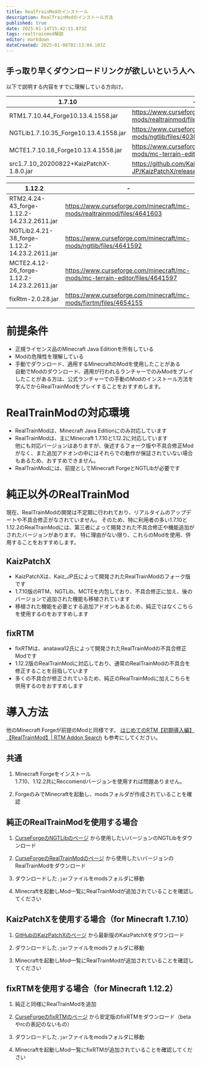 ```yaml
---
title: RealTrainModのインストール
description: RealTrainModのインストール方法
published: true
date: 2025-01-14T15:42:11.873Z
tags: realtrainmod解説
editor: markdown
dateCreated: 2025-01-08T02:13:04.103Z
---
```


## 手っ取り早くダウンロードリンクが欲しいという人へ

以下で説明する内容をすでに理解している方向け。

| 1.7.10 | - |
| --- | --- |
| RTM1.7.10.44_Forge10.13.4.1558.jar | <a href="https://www.curseforge.com/minecraft/mc-mods/realtrainmod/files/4030455" target="_blank">https://www.curseforge.com/minecraft/mc-mods/realtrainmod/files/4030455</a> |
| NGTLib1.7.10.35_Forge10.13.4.1558.jar | <a href="https://www.curseforge.com/minecraft/mc-mods/ngtlib/files/4030452" target="_blank">https://www.curseforge.com/minecraft/mc-mods/ngtlib/files/4030452</a> |
| MCTE1.7.10.18_Forge10.13.4.1558.jar | <a href="https://www.curseforge.com/minecraft/mc-mods/mc-terrain-editor/files/4030456" target="_blank">https://www.curseforge.com/minecraft/mc-mods/mc-terrain-editor/files/4030456</a> |
| src1.7.10_20200822+KaizPatchX-1.8.0.jar | <a href="https://github.com/Kai-Z-JP/KaizPatchX/releases/tag/v1.8.0" target="_blank">https://github.com/Kai-Z-JP/KaizPatchX/releases/tag/v1.8.0</a> |


| 1.12.2 | - |
| --- | --- |
| RTM2.4.24-43_forge-1.12.2-14.23.2.2611.jar | <a href="https://www.curseforge.com/minecraft/mc-mods/realtrainmod/files/4641603" target="_blank">https://www.curseforge.com/minecraft/mc-mods/realtrainmod/files/4641603</a> |
| NGTLib2.4.21-38_forge-1.12.2-14.23.2.2611.jar | <a href="https://www.curseforge.com/minecraft/mc-mods/ngtlib/files/4641592" target="_blank">https://www.curseforge.com/minecraft/mc-mods/ngtlib/files/4641592</a> |
| MCTE2.4.12-26_forge-1.12.2-14.23.2.2611.jar | <a href="https://www.curseforge.com/minecraft/mc-mods/mc-terrain-editor/files/4641597" target="_blank">https://www.curseforge.com/minecraft/mc-mods/mc-terrain-editor/files/4641597</a> |
| fixRtm-2.0.28.jar | <a href="https://www.curseforge.com/minecraft/mc-mods/fixrtm/files/4654155" target="_blank">https://www.curseforge.com/minecraft/mc-mods/fixrtm/files/4654155</a> |


# 前提条件
* 正規ライセンス品のMinecraft Java Editionを所有している
* Modの危険性を理解している
* 手動でダウンロード、適用するMinecraftのModを使用したことがある  
  自動でModのダウンロード、適用が行われるランチャーでのみModをプレイしたことがある方は、公式ランチャーでの手動のModのインストール方法を学んでからRealTrainModをプレイすることをおすすめします。

# RealTrainModの対応環境

* RealTrainModは、Minecraft Java Editionにのみ対応しています
* RealTrainModは、主にMinecraft 1.7.10と1.12.2に対応しています  
他にも対応バージョンはありますが、後述するフォーク版や不具合修正Modがなく、また追加アドオンの中にはそれらでの動作が保証されていない場合もあるため、おすすめできません。
* RealTrainModには、前提としてMinecraft ForgeとNGTLibが必要です

# 純正以外のRealTrainMod
現在、RealTrainModの開発は不定期に行われており、リアルタイムのアップデートや不具合修正がなされていません。
そのため、特に利用者の多い1.7.10と1.12.2のRealTrainModには、第三者によって開発された不具合修正や機能追加がされたバージョンがあります。
特に理由がない限り、これらのModを使用、併用することをおすすめします。

## KaizPatchX

* KaizPatchXは、Kaiz_JP氏によって開発されたRealTrainModのフォーク版です
* 1.7.10版のRTM、NGTLib、MCTEを内包しており、不具合修正に加え、後のバージョンで追加された機能も移植されています
* 移植された機能を必要とする追加アドオンもあるため、純正ではなくこちらを使用するのをおすすめします

## fixRTM

* fixRTMは、anatawa12氏によって開発されたRealTrainModの不具合修正Modです
* 1.12.2版のRealTrainModに対応しており、通常のRealTrainModの不具合を修正することを目指しています
* 多くの不具合が修正されているため、純正のRealTrainModに加えこちらを併用するのをおすすめします

# 導入方法

他のMinecraft Forgeが前提のModと同様です。
<a href="https://rtmaddon-search.com/how_to_rtm/" target="_blank">はじめてのRTM【初期導入編】 【RealTrainMod】| RTM Addon Search</a> も参考にしてください。

## 共通

1.  Minecraft Forgeをインストール  
    1.7.10、1.12.2共にReccomendバージョンを使用すれば問題ありません。

2.  ForgeのみでMinecraftを起動し、modsフォルダが作成されていることを確認

## 純正のRealTrainModを使用する場合

1. <a href="https://www.curseforge.com/minecraft/mc-mods/ngtlib" target="_blank">CurseForgeのNGTLibのページ</a> から使用したいバージョンのNGTLibをダウンロード

2. <a href="https://www.curseforge.com/minecraft/mc-mods/realtrainmod" target="_blank">CurseForgeのRealTrainModのページ</a> から使用したいバージョンのRealTrainModをダウンロード

3. ダウンロードした`.jar`ファイルをmodsフォルダに移動

4. Minecraftを起動しMod一覧にRealTrainModが追加されていることを確認してください

## KaizPatchXを使用する場合（for Minecraft 1.7.10）

1. <a href="https://github.com/Kai-Z-JP/KaizPatchX" target="_blank">GitHubのKaizPatchXのページ</a> から最新版のKaizPatchXをダウンロード

2. ダウンロードした`.jar`ファイルをmodsフォルダに移動

3. Minecraftを起動しMod一覧にRealTrainModが追加されていることを確認してください

## fixRTMを使用する場合（for Minecraft 1.12.2）

1. 純正と同様にRealTrainModを追加

2. <a href="https://www.curseforge.com/minecraft/mc-mods/fixrtm" target="_blank">CurseForgeのfixRTMのページ</a> から安定版のfixRTMをダウンロード（betaやrcの表記のないもの）

3. ダウンロードした`.jar`ファイルをmodsフォルダに移動

4. Minecraftを起動しMod一覧にfixRTMが追加されていることを確認してください
